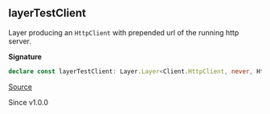 ## layerTestClient

Layer producing an `HttpClient` with prepended url of the running http server.

**Signature**

```ts
declare const layerTestClient: Layer.Layer<Client.HttpClient, never, HttpServer | Client.HttpClient>
```

[Source](https://github.com/Effect-TS/effect/tree/main/packages/platform/src/HttpServer.ts#L208)

Since v1.0.0